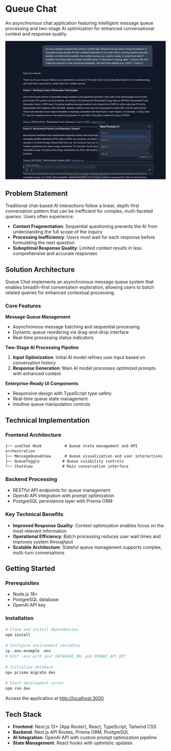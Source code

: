 # Queue Chat

An asynchronous chat application featuring intelligent message queue processing and two-stage AI optimization for enhanced conversational context and response quality.

![Queue Chat Workflow](./public/project_exmaple.png)

## Problem Statement

Traditional chat-based AI interactions follow a linear, depth-first conversation pattern that can be inefficient for complex, multi-faceted queries. Users often experience:

- **Context Fragmentation**: Sequential questioning prevents the AI from understanding the full scope of the inquiry
- **Processing Inefficiency**: Users must wait for each response before formulating the next question
- **Suboptimal Response Quality**: Limited context results in less comprehensive and accurate responses

## Solution Architecture

Queue Chat implements an asynchronous message queue system that enables breadth-first conversation exploration, allowing users to batch related queries for enhanced contextual processing.

### Core Features

**Message Queue Management**
- Asynchronous message batching and sequential processing
- Dynamic queue reordering via drag-and-drop interface
- Real-time processing status indicators

**Two-Stage AI Processing Pipeline**
1. **Input Optimization**: Initial AI model refines user input based on conversation history
2. **Response Generation**: Main AI model processes optimized prompts with enhanced context

**Enterprise-Ready UI Components**
- Responsive design with TypeScript type safety
- Real-time queue state management
- Intuitive queue manipulation controls

## Technical Implementation

### Frontend Architecture
```
├── useChat Hook          # Queue state management and API orchestration
├── MessageQueueView      # Queue visualization and user interactions  
├── QueueToggle          # Queue visibility controls
└── ChatView             # Main conversation interface
```

### Backend Processing
- RESTful API endpoints for queue management
- OpenAI API integration with prompt optimization
- PostgreSQL persistence layer with Prisma ORM

### Key Technical Benefits
- **Improved Response Quality**: Context optimization enables focus on the most relevant information
- **Operational Efficiency**: Batch processing reduces user wait times and improves system throughput
- **Scalable Architecture**: Stateful queue management supports complex, multi-turn conversations

## Getting Started

### Prerequisites
- Node.js 18+
- PostgreSQL database
- OpenAI API key

### Installation

```bash
# Clone and install dependencies
npm install

# Configure environment variables
cp .env.example .env
# Edit .env with your DATABASE_URL and OPENAI_API_KEY

# Initialize database
npx prisma migrate dev

# Start development server
npm run dev
```

Access the application at [http://localhost:3000](http://localhost:3000)

## Tech Stack

- **Frontend**: Next.js 13+ (App Router), React, TypeScript, Tailwind CSS
- **Backend**: Next.js API Routes, Prisma ORM, PostgreSQL
- **AI Integration**: OpenAI API with custom prompt optimization pipeline
- **State Management**: React hooks with optimistic updates